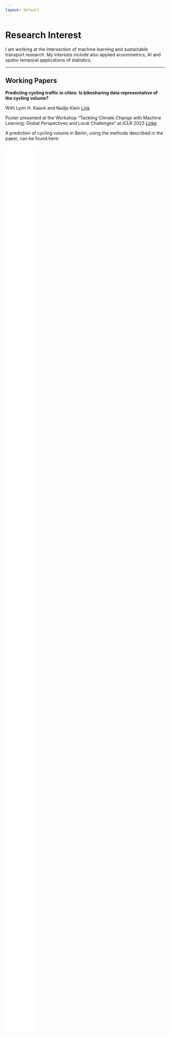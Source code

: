 ```yaml
---
layout: default
---
```

# Research Interest
I am working at the intersection of machine learning and sustainable transport research. My interests include also applied econometrics, AI and spatio-temporal applications of statistics.

-----------------------------------
## Working Papers

**Predicting cycling traffic in cities: Is bikesharing data representative of the cycling volume?** 

With Lynn H. Kaack and Nadja Klein [Link](https://opus4.kobv.de/opus4-hsog/files/4942/Kaiser_Klein_Kaack_2023_Predicting_cycling.pdf)

Poster presented at the Workshop "Tackling Climate Change with Machine Learning: Global Perspectives and Local Challenges" at ICLR 2023 [Linke](https://iclr.cc/virtual/2023/13461)

A prediction of cycling volume in Berlin, using the methods described in the paper, can be found here: 

<iframe src="assets/heatmap_with_time_hourly.html" style="width: 100%; max-width: 100px; height: 70vh; border: none; pointer-events: none;"></iframe>



